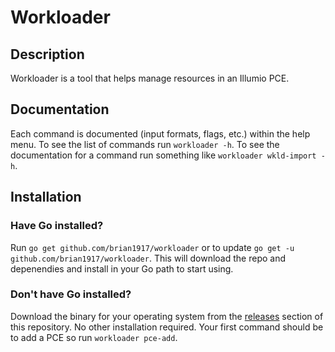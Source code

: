 # Workloader

## Description
Workloader is a tool that helps manage resources in an Illumio PCE.

## Documentation
Each command is documented (input formats, flags, etc.) within the help menu. To see the list of commands run `workloader -h`. To see the documentation for a command run something like `workloader wkld-import -h`.

## Installation

### Have Go installed?
Run `go get github.com/brian1917/workloader` or to update `go get -u github.com/brian1917/workloader`. This will download the repo and depenendies and install in your Go path to start using.

### Don't have Go installed?
Download the binary for your operating system from the [releases](https://github.com/brian1917/workloader/releases) section of this repository. No other installation required. Your first command should be to add a PCE so run `workloader pce-add`.
